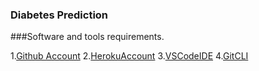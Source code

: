 ### Diabetes Prediction

###Software and tools requirements.

1.[Github Account](https://github.com)
2.[HerokuAccount](https://heroku.com)
3.[VSCodeIDE](https://code.visualstudio.com)
4.[GitCLI](https://git-scm.com/book/en/v2/Getting-Started-The-Command-Line)

